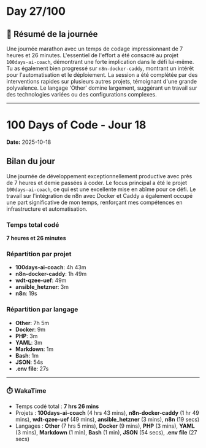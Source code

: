 # Day 27/100

## 🚀 Résumé de la journée
Une journée marathon avec un temps de codage impressionnant de 7 heures et 26 minutes. L'essentiel de l'effort a été consacré au projet `100days-ai-coach`, démontrant une forte implication dans le défi lui-même. Tu as également bien progressé sur `n8n-docker-caddy`, montrant un intérêt pour l'automatisation et le déploiement. La session a été complétée par des interventions rapides sur plusieurs autres projets, témoignant d'une grande polyvalence. Le langage 'Other' domine largement, suggérant un travail sur des technologies variées ou des configurations complexes.

---

# 100 Days of Code - Jour 18

**Date:** 2025-10-18

## Bilan du jour

Une journée de développement exceptionnellement productive avec près de 7 heures et demie passées à coder. Le focus principal a été le projet `100days-ai-coach`, ce qui est une excellente mise en abîme pour ce défi. Le travail sur l'intégration de n8n avec Docker et Caddy a également occupé une part significative de mon temps, renforçant mes compétences en infrastructure et automatisation.

### Temps total codé

**7 heures et 26 minutes**

### Répartition par projet

- **100days-ai-coach**: 4h 43m
- **n8n-docker-caddy**: 1h 49m
- **wdt-qzee-uef**: 49m
- **ansible_hetzner**: 3m
- **n8n**: 19s

### Répartition par langage

- **Other**: 7h 5m
- **Docker**: 9m
- **PHP**: 3m
- **YAML**: 3m
- **Markdown**: 1m
- **Bash**: 1m
- **JSON**: 54s
- **.env file**: 27s

---
### ⏱️ WakaTime
- Temps codé total : **7 hrs 26 mins**
- Projets : **100days-ai-coach** (4 hrs 43 mins), **n8n-docker-caddy** (1 hr 49 mins), **wdt-qzee-uef** (49 mins), **ansible_hetzner** (3 mins), **n8n** (19 secs)
- Langages : **Other** (7 hrs 5 mins), **Docker** (9 mins), **PHP** (3 mins), **YAML** (3 mins), **Markdown** (1 min), **Bash** (1 min), **JSON** (54 secs), **.env file** (27 secs)

